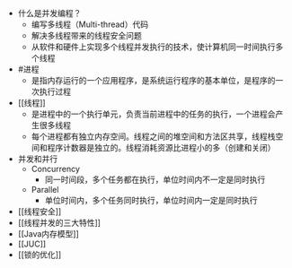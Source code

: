 - 什么是并发编程？
	- 编写多线程（Multi-thread）代码
	- 解决多线程带来的线程安全问题
	- 从软件和硬件上实现多个线程并发执行的技术，使计算机同一时间执行多个线程
- #进程
	- 是指内存运行的一个应用程序，是系统运行程序的基本单位，是程序的一次执行过程
- [[线程]]
	- 是进程中的一个执行单元，负责当前进程中的任务的执行，一个进程会产生很多线程
	- 每个进程都有独立内存空间。线程之间的堆空间和方法区共享，线程栈空间和程序计数器是独立的。线程消耗资源比进程小的多（创建和关闭）
- 并发和并行
	- Concurrency
		- 同一时间段，多个任务都在执行，单位时间内不一定是同时执行
	- Parallel
		- 单位时间内，多个任务同时执行，单位时间内一定是同时执行
- [[线程安全]]
- [[线程并发的三大特性]]
- [[Java内存模型]]
- [[JUC]]
- [[锁的优化]]